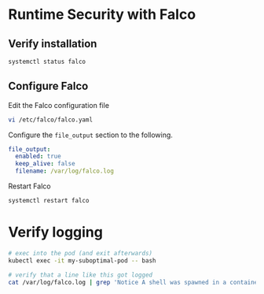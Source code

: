 # Runtime Security with Falco

## Verify installation

```bash
systemctl status falco
```

## Configure Falco

Edit the Falco configuration file

```bash
vi /etc/falco/falco.yaml
```

Configure the `file_output` section to the following.

```yaml
file_output:
  enabled: true
  keep_alive: false
  filename: /var/log/falco.log
```

Restart Falco

```bash
systemctl restart falco
```

# Verify logging

```bash
# exec into the pod (and exit afterwards)
kubectl exec -it my-suboptimal-pod -- bash

# verify that a line like this got logged
cat /var/log/falco.log | grep 'Notice A shell was spawned in a container with an attached terminal'
```
